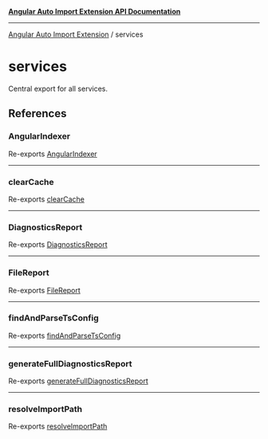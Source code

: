[**Angular Auto Import Extension API Documentation**](README.md)

***

[Angular Auto Import Extension](README.md) / services

# services

Central export for all services.

## References

### AngularIndexer

Re-exports [AngularIndexer](services/indexer.md#angularindexer)

***

### clearCache

Re-exports [clearCache](services/tsconfig.md#clearcache)

***

### DiagnosticsReport

Re-exports [DiagnosticsReport](services/diagnostics-reporter.md#diagnosticsreport)

***

### FileReport

Re-exports [FileReport](services/diagnostics-reporter.md#filereport)

***

### findAndParseTsConfig

Re-exports [findAndParseTsConfig](services/tsconfig.md#findandparsetsconfig)

***

### generateFullDiagnosticsReport

Re-exports [generateFullDiagnosticsReport](services/diagnostics-reporter.md#generatefulldiagnosticsreport)

***

### resolveImportPath

Re-exports [resolveImportPath](services/tsconfig.md#resolveimportpath)
